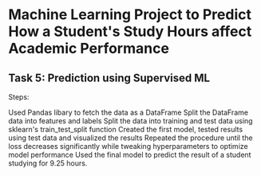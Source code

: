 # Machine Learning Project to Predict How a Student's Study Hours affect Academic Performance
## Task 5: Prediction using Supervised ML
Steps:

Used Pandas libary to fetch the data as a DataFrame
Split the DataFrame data into features and labels
Split the data into training and test data using sklearn's train_test_split function
Created the first model, tested results using test data and visualized the results
Repeated the procedure until the loss decreases significantly while tweaking hyperparameters to optimize model performance
Used the final model to predict the result of a student studying for 9.25 hours.